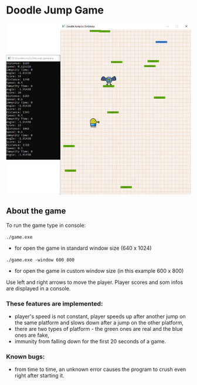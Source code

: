# Doodle Jump Game

![DoodleJumpGame](https://github.com/Dirtyloop/doodleJumpGame/blob/master/screen.png)

## About the game

To run the game type in console:

`
./game.exe
`

- for open the game in standard window size (640 x 1024)

`
./game.exe -window 600 800
`

- for open the game in custom window size (in this example 600 x 800)

Use left and right arrows to move the player.
Player scores and som infos are displayed in a console.

### These features are implemented:

- player's speed is not constant, player speeds up after another jump on the same platform and slows down after a jump on the other platform,
- there are two types of platform - the green ones are real and the blue ones are fake,
- immunity from falling down for the first 20 seconds of a game.

### Known bugs:

- from time to time, an unknown error causes the program to crush even right after starting it.
